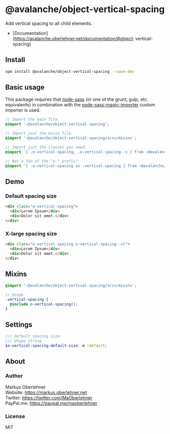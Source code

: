 # @avalanche/object-vertical-spacing
Add vertical spacing to all child elements.

- [Documentation](https://avalanche.oberlehner.net/documentation/#object: vertical-spacing)

## Install
```bash
npm install @avalanche/object-vertical-spacing --save-dev
```

## Basic usage
This package requires that [node-sass](https://github.com/sass/node-sass) (or one of the grunt, gulp, etc. equivalents) in combination with the [node-sass-magic-importer](https://github.com/maoberlehner/node-sass-magic-importer) custom importer is used.

```scss
// Import the main file.
@import '~@avalanche/object-vertical-spacing';

// Import just the mixin file.
@import '~@avalanche/object-vertical-spacing/scss/mixins';

// Import just the classes you need.
@import '{ .o-vertical-spacing, .o-vertical-spacing--s } from ~@avalanche/object-vertical-spacing';

// Not a fan of the "o-" prefix?
@import '{ .o-vertical-spacing as .vertical-spacing } from ~@avalanche/object-vertical-spacing';
```

## Demo
### Default spacing size
```html
<div class="o-vertical-spacing">
  <div>Lorem Ipsum</div>
  <div>Dolor sit amet.</div>
</div>
```

### X-large spacing size
```html
<div class="o-vertical-spacing o-vertical-spacing--xl">
  <div>Lorem Ipsum</div>
  <div>Dolor sit amet.</div>
</div>
```

## Mixins
```scss
@import '~@avalanche/object-vertical-spacing/scss/mixins';

// Usage.
.vertical-spacing {
  @include o-vertical-spacing();
}
```

## Settings
```scss
/// Default spacing size.
/// @type String
$o-vertical-spacing-default-size: m !default;
```

## About
### Author
Markus Oberlehner  
Website: https://markus.oberlehner.net  
Twitter: https://twitter.com/MaOberlehner  
PayPal.me: https://paypal.me/maoberlehner

### License
MIT
